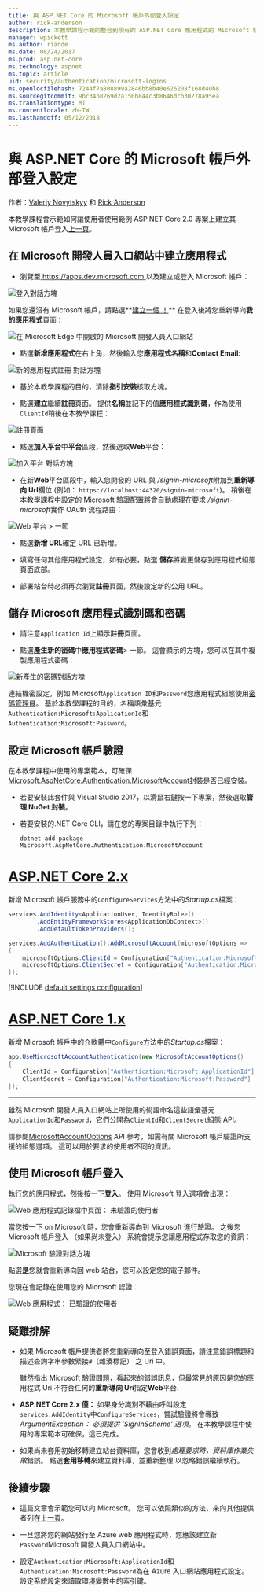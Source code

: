 ```yaml
---
title: 與 ASP.NET Core 的 Microsoft 帳戶外部登入設定
author: rick-anderson
description: 本教學課程示範的整合到現有的 ASP.NET Core 應用程式的 Microsoft 帳戶使用者驗證。
manager: wpickett
ms.author: riande
ms.date: 08/24/2017
ms.prod: asp.net-core
ms.technology: aspnet
ms.topic: article
uid: security/authentication/microsoft-logins
ms.openlocfilehash: 7244f7a808899a2846bb8b40e626208f168d40b8
ms.sourcegitcommit: 9bc34b8269d2a150b844c3b8646dcb30278a95ea
ms.translationtype: MT
ms.contentlocale: zh-TW
ms.lasthandoff: 05/12/2018
---
```

# <a name="microsoft-account-external-login-setup-with-aspnet-core"></a>與 ASP.NET Core 的 Microsoft 帳戶外部登入設定

作者：[Valeriy Novytskyy](https://github.com/01binary) 和 [Rick Anderson](https://twitter.com/RickAndMSFT)

本教學課程會示範如何讓使用者使用範例 ASP.NET Core 2.0 專案上建立其 Microsoft 帳戶登入[上一頁](xref:security/authentication/social/index)。

## <a name="create-the-app-in-microsoft-developer-portal"></a>在 Microsoft 開發人員入口網站中建立應用程式

* 瀏覽至[ https://apps.dev.microsoft.com ](https://apps.dev.microsoft.com)以及建立或登入 Microsoft 帳戶：

![登入對話方塊](index/_static/MicrosoftDevLogin.png)

如果您還沒有 Microsoft 帳戶，請點選**[建立一個 ！](https://signup.live.com/signup?wa=wsignin1.0&rpsnv=13&ct=1478151035&rver=6.7.6643.0&wp=SAPI_LONG&wreply=https%3a%2f%2fapps.dev.microsoft.com%2fLoginPostBack&id=293053&aadredir=1&contextid=D70D4F21246BAB50&bk=1478151036&uiflavor=web&uaid=f0c3de863a914c358b8dc01b1ff49e85&mkt=EN-US&lc=1033&lic=1)** 在登入後將您重新導向**我的應用程式**頁面：

![在 Microsoft Edge 中開啟的 Microsoft 開發人員入口網站](index/_static/MicrosoftDev.png)

* 點選**新增應用程式**在右上角，然後輸入您**應用程式名稱**和**Contact Email**:

![新的應用程式註冊 對話方塊](index/_static/MicrosoftDevAppCreate.png)

* 基於本教學課程的目的，清除**指引安裝**核取方塊。

* 點選**建立**繼續**註冊**頁面。 提供**名稱**並記下的值**應用程式識別碼**，作為使用`ClientId`稍後在本教學課程：

![註冊頁面](index/_static/MicrosoftDevAppReg.png)

* 點選**加入平台**中**平台**區段，然後選取**Web**平台：

![加入平台 對話方塊](index/_static/MicrosoftDevAppPlatform.png)

* 在新**Web**平台區段中，輸入您開發的 URL 與 */signin-microsoft*附加到**重新導向 Url**欄位 (例如： `https://localhost:44320/signin-microsoft`)。 稍後在本教學課程中設定的 Microsoft 驗證配置將會自動處理在要求 */signin-microsoft*實作 OAuth 流程路由：

![Web 平台 > 一節](index/_static/MicrosoftRedirectUri.png)

* 點選**新增 URL**確定 URL 已新增。

* 填寫任何其他應用程式設定，如有必要，點選 **儲存**將變更儲存到應用程式組態頁面底部。

* 部署站台時必須再次瀏覽**註冊**頁面，然後設定新的公用 URL。

## <a name="store-microsoft-application-id-and-password"></a>儲存 Microsoft 應用程式識別碼和密碼

* 請注意`Application Id`上顯示**註冊**頁面。

* 點選**產生新的密碼**中**應用程式密碼**> 一節。 這會顯示的方塊，您可以在其中複製應用程式密碼：

![新產生的密碼對話方塊](index/_static/MicrosoftDevPassword.png)

連結機密設定，例如 Microsoft`Application ID`和`Password`您應用程式組態使用[密碼管理員](xref:security/app-secrets)。 基於本教學課程的目的，名稱語彙基元`Authentication:Microsoft:ApplicationId`和`Authentication:Microsoft:Password`。

## <a name="configure-microsoft-account-authentication"></a>設定 Microsoft 帳戶驗證

在本教學課程中使用的專案範本，可確保[Microsoft.AspNetCore.Authentication.MicrosoftAccount](https://www.nuget.org/packages/Microsoft.AspNetCore.Authentication.MicrosoftAccount)封裝是否已經安裝。

* 若要安裝此套件與 Visual Studio 2017，以滑鼠右鍵按一下專案，然後選取**管理 NuGet 封裝**。
* 若要安裝的.NET Core CLI，請在您的專案目錄中執行下列：

   `dotnet add package Microsoft.AspNetCore.Authentication.MicrosoftAccount`

# <a name="aspnet-core-2xtabaspnetcore2x"></a>[ASP.NET Core 2.x](#tab/aspnetcore2x/)

新增 Microsoft 帳戶服務中的`ConfigureServices`方法中的*Startup.cs*檔案：

```csharp
services.AddIdentity<ApplicationUser, IdentityRole>()
        .AddEntityFrameworkStores<ApplicationDbContext>()
        .AddDefaultTokenProviders();

services.AddAuthentication().AddMicrosoftAccount(microsoftOptions =>
{
    microsoftOptions.ClientId = Configuration["Authentication:Microsoft:ApplicationId"];
    microsoftOptions.ClientSecret = Configuration["Authentication:Microsoft:Password"];
});
```

[!INCLUDE [default settings configuration](includes/default-settings.md)]

# <a name="aspnet-core-1xtabaspnetcore1x"></a>[ASP.NET Core 1.x](#tab/aspnetcore1x/)

新增 Microsoft 帳戶中的介軟體中`Configure`方法中的*Startup.cs*檔案：

```csharp
app.UseMicrosoftAccountAuthentication(new MicrosoftAccountOptions()
{
    ClientId = Configuration["Authentication:Microsoft:ApplicationId"],
    ClientSecret = Configuration["Authentication:Microsoft:Password"]
});
```

---

雖然 Microsoft 開發人員入口網站上所使用的術語命名這些語彙基元`ApplicationId`和`Password`，它們公開為`ClientId`和`ClientSecret`組態 API。

請參閱[MicrosoftAccountOptions](/dotnet/api/microsoft.aspnetcore.builder.microsoftaccountoptions) API 參考，如需有關 Microsoft 帳戶驗證所支援的組態選項。 這可以用於要求的使用者不同的資訊。

## <a name="sign-in-with-microsoft-account"></a>使用 Microsoft 帳戶登入

執行您的應用程式，然後按一下**登入**。 使用 Microsoft 登入選項會出現：

![Web 應用程式記錄檔中頁面： 未驗證的使用者](index/_static/DoneMicrosoft.png)

當您按一下 on Microsoft 時，您會重新導向到 Microsoft 進行驗證。 之後您 Microsoft 帳戶登入 （如果尚未登入） 系統會提示您讓應用程式存取您的資訊：

![Microsoft 驗證對話方塊](index/_static/MicrosoftLogin.png)

點選**是**您就會重新導向回 web 站台，您可以設定您的電子郵件。

您現在會記錄在使用您的 Microsoft 認證：

![Web 應用程式： 已驗證的使用者](index/_static/Done.png)

## <a name="troubleshooting"></a>疑難排解

* 如果 Microsoft 帳戶提供者將您重新導向至登入錯誤頁面，請注意錯誤標題和描述查詢字串參數緊接`#`（雜湊標記） 之 Uri 中。

  雖然指出 Microsoft 驗證問題，看起來的錯誤訊息，但最常見的原因是您的應用程式 Uri 不符合任何的**重新導向 Uri**指定**Web**平台.
* **ASP.NET Core 2.x 僅：** 如果身分識別不藉由呼叫設定`services.AddIdentity`中`ConfigureServices`，嘗試驗證將會導致*ArgumentException： 必須提供 'SignInScheme' 選項*。 在本教學課程中使用的專案範本可確保，這已完成。
* 如果尚未套用初始移轉建立站台資料庫，您會收到*處理要求時，資料庫作業失敗*錯誤。 點選**套用移轉**來建立資料庫，並重新整理 以忽略錯誤繼續執行。

## <a name="next-steps"></a>後續步驟

* 這篇文章會示範您可以向 Microsoft。 您可以依照類似的方法，來向其他提供者列在[上一頁](xref:security/authentication/social/index)。

* 一旦您將您的網站發行至 Azure web 應用程式時，您應該建立新`Password`Microsoft 開發人員入口網站中。

* 設定`Authentication:Microsoft:ApplicationId`和`Authentication:Microsoft:Password`為在 Azure 入口網站應用程式設定。 設定系統設定來讀取環境變數中的索引鍵。
